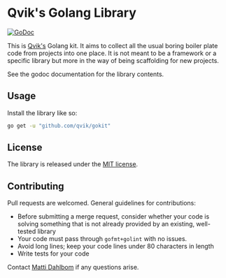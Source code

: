 # Qvik's Golang Library

[![GoDoc](https://godoc.org/github.com/qvik/gokit?status.svg)](https://godoc.org/github.com/qvik/gokit)

This is [Qvik's](https://qvik.com) Golang kit. It aims to collect all the usual boring boiler plate code from projects into one place. It is not meant to be a framework or a specific library but more in the way of being scaffolding for new projects.

See the godoc documentation for the library contents.

## Usage

Install the library like so:

```sh
go get -u "github.com/qvik/gokit"
```

## License

The library is released under the [MIT license](LICENSE.md).

## Contributing

Pull requests are welcomed. General guidelines for contributions:

* Before submitting a merge request, consider whether your code is solving something that is not already provided by an existing, well-tested library
* Your code must pass through `gofmt+golint` with no issues.
* Avoid long lines; keep your code lines under 80 characters in length
* Write tests for your code

Contact [Matti Dahlbom](mailto:matti@qvik.fi) if any questions arise.